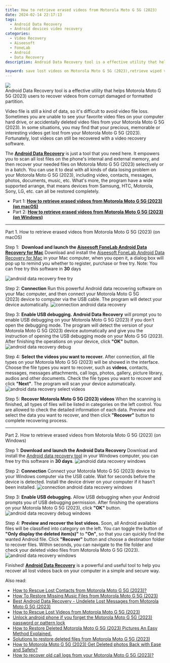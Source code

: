 ```yaml
---
title: How to retrieve erased videos from Motorola Moto G 5G (2023)
date: 2024-02-14 22:17:13
tags: 
  - Android Data Recovery
  - Android devices video recovery
categories: 
  - Video Recovery
  - Aiseesoft
  - FoneLab
  - Android
  - Data Recovery
description: Android Data Recovery tool is a effective utility that helps Motorola Moto G 5G (2023) users to recover videos from corrupt damaged or formatted partition.

keyword: save lost videos on Motorola Moto G 5G (2023),retrieve wiped videos Motorola Moto G 5G (2023),Motorola Moto G 5G (2023) videos recovery,Regain missing videos on Motorola Moto G 5G (2023),undeleted videos from Motorola Moto G 5G (2023),broken Motorola Moto G 5G (2023) videos recovery solution,how to get video back from Motorola Moto G 5G (2023),get back deleted video from Motorola Moto G 5G (2023) android,how can i find my deleted video Motorola Moto G 5G (2023),how to recover video in Motorola Moto G 5G (2023),Motorola Moto G 5G (2023) data recovery,how do i recover video on Motorola Moto G 5G (2023)
---
```


<img src="https://img0mobiles.techidaily.com/images/best-assets/devices/motorola/motorola-moto-g-5g-(2023)/5.jpg" class="atpl-imgstyle"  />

<div class="atpl-content atpl-for-fonelab-android recover-video">

<div class="atpl-post-description-part-1">
Android Data Recovery tool is a effective utility that helps Motorola Moto G 5G (2023) users to recover videos from corrupt damaged or formatted partition.

</div>

<div class="atpl-post-description-part-2">
<div class="tpl-content-sub-paragraph-normal">
    <p>
        Video file is still a kind of data, so it's difficult to avoid video file loss. Sometimes you are unable to see your favorite video files on your computer hard drive, or accidentally deleted video files from your Motorola Moto G 5G (2023). In some situations, you may find that your precious, memorable or interesting videos get lost from your Motorola Moto G 5G (2023). Fortunately, lost videos can still be recovered with a video recovery software.
    </p>
</div>

</div>

<div class="atpl-post-description-part-3">
<div class="tpl-content-sub-paragraph-normal">
    <p>
        The <a href="https://tools.techidaily.com/aiseesoft-android-data-recovery/" target="_blank" rel="noopener"><strong>Android Data Recovery</strong></a> is just a tool that you need here. It empowers you to scan all lost files on the phone's internal and external memory, and then recover your needed files on Motorola Moto G 5G (2023) selectively or in a batch. You can use it to deal with all kinds of data losing problem on your Motorola Moto G 5G (2023), including video, contacts, messages, photos, documents, music, etc. What's more, the program have a wide supported arrange, that means devices from Samsung, HTC, Motorola, Sony, LG, etc. can all be restored completely.
    </p>
</div>
</div>

<ul>
  <li>Part 1: <strong><a href="#p1"> How to retrieve erased videos from Motorola Moto G 5G (2023)  (on macOS)</a></strong></li>
  <li>Part 2: <strong><a href="#p2"> How to retrieve erased videos from Motorola Moto G 5G (2023)  (on Windows)</a></strong></li>
</ul>

<!-- Part 1 -->
<a id="p1" name="p1" ></a><hr>

<div>
  <span class="atpl-step-part-style">Part 1. How to retrieve erased videos from Motorola Moto G 5G (2023) (on macOS)</span>
</div>  

<span class="atpl-stepstyle-a"><span>Step 1: </span></span> <strong>Download and launch the <a href="https://tools.techidaily.com/aiseesoft-android-data-recovery-for-mac/" target="_blank" rel="noopener">Aiseesoft FoneLab Android Data Recovery for Mac</a></strong>
Download and install the <a href="https://tools.techidaily.com/aiseesoft-android-data-recovery-for-mac/" target="_blank" rel="noopener">Aiseesoft FoneLab Android Data Recovery for Mac</a> in your Mac computer, when you open it, a dialog box will pop up to remind you whether to register, purchase or free try.
Note: You can free try this software in <strong>30</strong> days

<img src="https://tools.techidaily.com/images/apps/aiseesoft/android-data-recovery/mac-free-try.png" class="atpl-imgstyle" alt="android data recovery free try" />

<span class="atpl-stepstyle-a"><span>Step 2: </span></span> <strong>Connection</strong>
Run this powerful Android data recovering software on your Mac computer, and then connect your Motorola Moto G 5G (2023) device to computer via the USB cable. The program will detect your device automatically.
<img src="https://tools.techidaily.com/images/apps/aiseesoft/android-data-recovery/mac-connection-interface.jpg" class="atpl-imgstyle" alt="connection android data recovery" />

<span class="atpl-stepstyle-a"><span>Step 3: </span></span> <strong>Enable USB debugging.</strong>
<strong>Android Data Recovery</strong> will prompt you to enable USB debugging on your Motorola Moto G 5G (2023) if you don't open the debugging mode. The program will detect the version of your Motorola Moto G 5G (2023) device automatically and give you the instruction of opening the USB debugging mode on your Moto G 5G (2023). After finishing the operations on your device, click <strong>"OK"</strong> button.
<img src="https://tools.techidaily.com/images/apps/aiseesoft/android-data-recovery/mac-android-usb-debug.jpg"  class="atpl-imgstyle" alt="android data recovery debug" />

<span class="atpl-stepstyle-a"><span>Step 4: </span></span> <strong>Select the videos you want to recover.</strong>
After connection, all file types on your Motorola Moto G 5G (2023) will be showed in the interface. Choose the file types you want to recover, such as <strong>videos</strong>, contacts, messages, messages attachments, call logs, photos, gallery, picture library,  audios and other documents. Check the file types you want to recover and click <b>"Next"</b>. The program will scan your device automatically.
<img src="https://tools.techidaily.com/images/apps/aiseesoft/android-data-recovery/mac-choose-type-videos.jpg" class="atpl-imgstyle" alt="android data recovery select videos" />

<span class="atpl-stepstyle-a"><span>Step 5: </span></span> <strong>Recover Motorola Moto G 5G (2023) videos</strong>
When the scanning is finished, all types of files will be listed in categories on the left control. You are allowed to check the detailed information of each data. Preview and select the data you want to recover, and then click <b>"Recover"</b> button to complete recovering process.


<a id="p2" name="p2"></a><hr>

<!-- Part 2 -->
<div>
<span class="atpl-step-part-style">Part 2. How to retrieve erased videos from Motorola Moto G 5G (2023) (on Windows)</span>
</div>

<span class="atpl-stepstyle-a"><span>Step 1: </span></span> <strong>Download and launch the Android Data Recovery</strong>
Download and install the <a href="https://tools.techidaily.com/aiseesoft-android-data-recovery-for-win/" target="_blank" rel="noopener">Android data recovery tool</a> in your Windows computer, you can free try this software in <b>30 days</b>.
<img src="https://tools.techidaily.com/images/apps/aiseesoft/android-data-recovery/win-start-interface.png"  class="atpl-imgstyle" alt="android data recovery windows" />

<span class="atpl-stepstyle-a"><span>Step 2: </span></span> <strong>Connection</strong>
Connect your Motorola Moto G 5G (2023) device to your Windows computer via the USB cable. Wait for seconds before the device is detected. Install the device driver on your computer if it hasn't been installed.
<img src="https://tools.techidaily.com/images/apps/aiseesoft/android-data-recovery/win-connection-interface.png" class="atpl-imgstyle" alt="connection android data recovery windows" />

<span class="atpl-stepstyle-a"><span>Step 3: </span></span> <strong>Enable USB debugging.</strong>
Allow USB debugging when your Android prompts you of USB debugging permission. After finishing the operations on your Motorola Moto G 5G (2023), click <b>"OK"</b> button.
<img src="https://tools.techidaily.com/images/apps/aiseesoft/android-data-recovery/win-android-usb-debug.png" class="atpl-imgstyle" alt="android data recovery debug windows" />

<span class="atpl-stepstyle-a"><span>Step 4: </span></span> <strong>Preview and recover the lost videos.</strong>
Soon, all Android available files will be classified into category on the left. You can toggle the button of <b>"Only display the deleted item(s)"</b> to <b>"On"</b>, so that you can quickly find the wanted Android file. Click <b>"Recover"</b> button and choose a destination folder to recover files. Within seconds, you can navigate to the file folder and check your deleted video files from Motorola Moto G 5G (2023).
<img src="https://tools.techidaily.com/images/apps/aiseesoft/android-data-recovery/win-recover-videos.jpg" class="atpl-imgstyle" alt="android data recovery windows" />

<div class="atpl-post-description-part-4">
<div class="tpl-content-sub-paragraph-normal">
    <p>
        Finished! <a href="https://tools.techidaily.com/aiseesoft-android-data-recovery/" target="_blank" rel="noopener"><strong>Android Data Recovery</strong></a> is a powerful and useful tool to help you recover all lost videos back on your computer in a simple and secure way.
    </p>
</div>
</div>

<ins class="adsbygoogle"
     style="display:block"
     data-ad-client="ca-pub-7571918770474297"
     data-ad-slot="8358498916"
     data-ad-format="auto"
     data-full-width-responsive="true"></ins>

<span class="atpl-alsoreadstyle">Also read:</span>
<div><ul>
<li><a href="/how-to-rescue-lost-contacts-from-motorola-moto-g-5g-2023-by-fonelab-android-recover-contacts/" target="_blank" rel="noopener"><u>How to Rescue Lost Contacts from Motorola Moto G 5G (2023)?</u></a></li>
<li><a href="/how-to-restore-missing-music-files-from-motorola-moto-g-5g-2023-by-fonelab-android-recover-music/" target="_blank" rel="noopener"><u>How To  Restore Missing Music Files from Motorola Moto G 5G (2023)</u></a></li>
<li><a href="/best-android-data-recovery-undelete-lost-messages-from-motorola-moto-g-5g-2023-by-fonelab-android-recover-messages/" target="_blank" rel="noopener"><u>Best Android Data Recovery - Undelete Lost Messages from Motorola Moto G 5G (2023)</u></a></li>
<li><a href="/how-to-rescue-lost-videos-from-motorola-moto-g-5g-2023-by-fonelab-android-recover-video/" target="_blank" rel="noopener"><u>How to Rescue Lost Videos from Motorola Moto G 5G (2023)</u></a></li>
<li><a href="/unlock-android-phone-if-you-forget-the-motorola-moto-g-5g-2023-password-or-pattern-lock-by-drfone-android-unlock-android-unlock/" target="_blank" rel="noopener"><u>Unlock android phone if you forget the Motorola Moto G 5G (2023) password or pattern lock</u></a></li>
<li><a href="/how-to-restore-deleted-motorola-moto-g-5g-2023-pictures-an-easy-method-explained-by-fonelab-android-recover-pictures/" target="_blank" rel="noopener"><u>How to Restore Deleted Motorola Moto G 5G (2023) Pictures  An Easy Method Explained.</u></a></li>
<li><a href="/solutions-to-restore-deleted-files-from-motorola-moto-g-5g-2023-by-fonelab-android-recover-data/" target="_blank" rel="noopener"><u>Solutions to restore deleted files from Motorola Moto G 5G (2023)</u></a></li>
<li><a href="/how-to-motorola-moto-g-5g-2023-get-deleted-photos-back-with-ease-and-safety-by-fonelab-android-recover-photos/" target="_blank" rel="noopener"><u>How to Motorola Moto G 5G (2023) Get Deleted photos Back with Ease and Safety?</u></a></li>
<li><a href="/how-to-recover-old-call-logs-from-your-motorola-moto-g-5g-2023-by-fonelab-android-recover-call-logs/" target="_blank" rel="noopener"><u>How to recover old call logs from your Motorola Moto G 5G (2023)?</u></a></li>
</ul></div>

</div>
